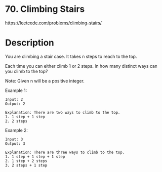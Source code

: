 # 70. Climbing Stairs

https://leetcode.com/problems/climbing-stairs/

# Description

You are climbing a stair case. It takes n steps to reach to the top.

Each time you can either climb 1 or 2 steps. In how many distinct ways can you 
climb to the top?

Note: Given n will be a positive integer.

Example 1:
```
Input: 2
Output: 2

Explanation: There are two ways to climb to the top.
1. 1 step + 1 step
2. 2 steps
```

Example 2:
```
Input: 3
Output: 3

Explanation: There are three ways to climb to the top.
1. 1 step + 1 step + 1 step
2. 1 step + 2 steps
3. 2 steps + 1 step
```
